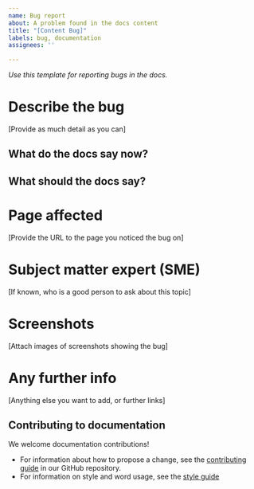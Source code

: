 ```yaml
---
name: Bug report
about: A problem found in the docs content
title: "[Content Bug]"
labels: bug, documentation
assignees: ''

---
```


_Use this template for reporting bugs in the docs._

# Describe the bug

[Provide as much detail as you can]

## What do the docs say now?

## What should the docs say?

# Page affected

[Provide the URL to the page you noticed the bug on]

# Subject matter expert (SME)

[If known, who is a good person to ask about this topic]

# Screenshots

[Attach images of screenshots showing the bug]

# Any further info

[Anything else you want to add, or further links]

## Contributing to documentation

We welcome documentation contributions!

*   For information about how to propose a change, see the [contributing guide](https://github.com/timescale/docs/blob/latest/CONTRIBUTING.md) in our GitHub repository.
*   For information on style and word usage, see the [style guide](https://docs.timescale.com/about/latest/contribute-to-docs)
